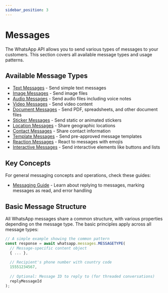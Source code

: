 ```yaml
---
sidebar_position: 3
---
```


# Messages

The WhatsApp API allows you to send various types of messages to your customers. This section covers all available message types and usage patterns.

## Available Message Types

- [Text Messages](./text) - Send simple text messages
- [Image Messages](./image) - Send image files
- [Audio Messages](./audio) - Send audio files including voice notes
- [Video Messages](./video) - Send video content 
- [Document Messages](./document) - Send PDF, spreadsheets, and other document files
- [Sticker Messages](./sticker) - Send static or animated stickers
- [Location Messages](./location) - Share geographic locations
- [Contact Messages](./contact) - Share contact information
- [Template Messages](./template) - Send pre-approved message templates
- [Reaction Messages](./reaction) - React to messages with emojis
- [Interactive Messages](./interactive) - Send interactive elements like buttons and lists

## Key Concepts

For general messaging concepts and operations, check these guides:

- [Messaging Guide](../messaging-guide) - Learn about replying to messages, marking messages as read, and error handling

## Basic Message Structure

All WhatsApp messages share a common structure, with various properties depending on the message type. The basic principles apply across all message types:

```typescript
// A simple example showing the common pattern
const response = await whatsapp.messages.MESSAGETYPE(
  // Message-specific content object
  { ... },
  
  // Recipient's phone number with country code
  15551234567,
  
  // Optional: Message ID to reply to (for threaded conversations)
  replyMessageId
);
```

